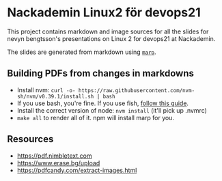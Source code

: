 # Nackademin Linux2 för devops21

This project contains markdown and image sources for all the slides
for nevyn bengtsson's presentations on Linux 2 for devops21 at Nackademin.

The slides are generated from markdown using [`marp`](https://marp.app/).

## Building PDFs from changes in markdowns

* Install nvm: `curl -o- https://raw.githubusercontent.com/nvm-sh/nvm/v0.39.1/install.sh | bash`
* If you use bash, you're fine. If you use fish, [follow this guide](https://eshlox.net/2019/01/27/how-to-use-nvm-with-fish-shell).
* Install the correct version of node: `nvm install` (it'll pick up .nvmrc)
* `make all` to render all of it. npm will install marp for you.

## Resources

* https://pdf.nimbletext.com
* https://www.erase.bg/upload
* https://pdfcandy.com/extract-images.html
